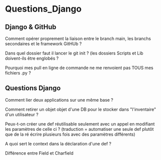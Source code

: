 # **Questions_Django**

## **Django & GitHub**

  Comment opérer proprement la liaison entre le branch main, les branchs secondaires et le framework GitHUb ?

  Dans quel dossier faut il lancer le git init ? (les dossiers Scripts et Lib doivent-ils être englobés ?

  Pourquoi mes pull en ligne de commande ne me renvoient pas TOUS mes fichiers .py ?

  ## **Questions Django**

  Comment lier deux applications sur une même base ?

  Comment retirer un objet objet d'une DB pour le stocker dans "l'inventaire" d'un utilisateur ?

  Peux-t-on créer une def réutilisable seulement avec un appel en modifiant les paramètres de celle ci ? (traduction = automatiser une seule def plutôt que de la ré écrire 
  plusieurs fois avec des paramètres différents)

A quoi sert le context dans la déclaration d'une def ?

Différence entre Field et Charfield
